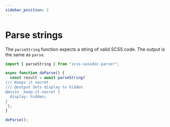 ```yaml
---
sidebar_position: 2
---
```


# Parse strings

The `parseString` function expects a string of valid SCSS code. The output is the same as `parse`.

```js
import { parseString } from "scss-sassdoc-parser";

async function doParse() {
  const result = await parseString(`
/// Keeps it secret
/// @output Sets display to hidden
@mixin _keep-it-secret {
  display: hidden;
}
`);
}

doParse();
```
